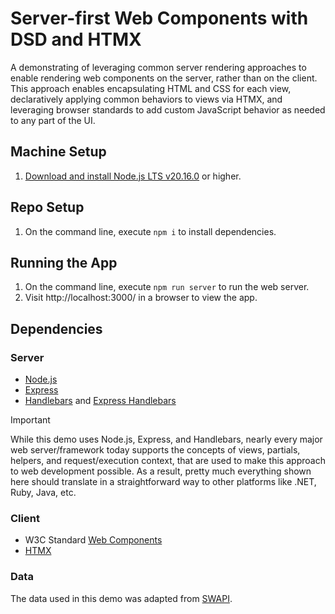 # Server-first Web Components with DSD and HTMX

A demonstrating of leveraging common server rendering approaches to enable rendering web components on the server, rather than on the client. This approach enables encapsulating HTML and CSS for each view, declaratively applying common behaviors to views via HTMX, and leveraging browser standards to add custom JavaScript behavior as needed to any part of the UI.

## Machine Setup

1. [Download and install Node.js LTS v20.16.0](https://nodejs.org/en/download/package-manager) or higher.

## Repo Setup

1. On the command line, execute `npm i` to install dependencies.

## Running the App

1. On the command line, execute `npm run server` to run the web server.
2. Visit http://localhost:3000/ in a browser to view the app.

## Dependencies

### Server

* [Node.js](https://nodejs.org/)
* [Express](https://expressjs.com/)
* [Handlebars](https://handlebarsjs.com/) and [Express Handlebars](https://www.npmjs.com/package/express-handlebars)

> [!IMPORTANT]
> While this demo uses Node.js, Express, and Handlebars, nearly every major web server/framework today supports the concepts of views, partials, helpers, and request/execution context, that are used to make this approach to web development possible. As a result, pretty much everything shown here should translate in a straightforward way to other platforms like .NET, Ruby, Java, etc.

### Client

* W3C Standard [Web Components](https://bluespire.com/p/web-component-engineering)
* [HTMX](https://htmx.org/)

### Data

The data used in this demo was adapted from [SWAPI](https://swapi.dev/).